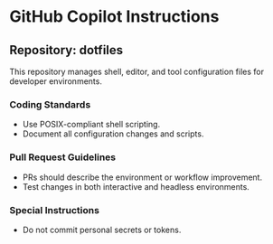 # GitHub Copilot Instructions

## Repository: dotfiles
This repository manages shell, editor, and tool configuration files for developer environments.

### Coding Standards
- Use POSIX-compliant shell scripting.
- Document all configuration changes and scripts.

### Pull Request Guidelines
- PRs should describe the environment or workflow improvement.
- Test changes in both interactive and headless environments.

### Special Instructions
- Do not commit personal secrets or tokens.

